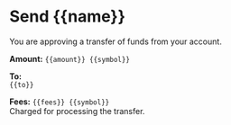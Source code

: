 # Send {{name}}

You are approving a transfer of funds from your account.

**Amount:** `{{amount}} {{symbol}}`

**To:**  
`{{to}}`

**Fees:** `{{fees}} {{symbol}}`  
Charged for processing the transfer.